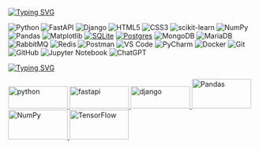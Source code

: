 [![Typing SVG](https://readme-typing-svg.demolab.com?font=Merienda&pause=1000&color=F7010080&multiline=true&repeat=true&width=513&height=91&lines=I'm+Revuka+Oleksandr%2C+a+Python+Backend+Developer.;Technologies%3A)](https://git.io/typing-svg)

![Python](https://img.shields.io/badge/python-3670A0?style=plastic&logo=python&logoColor=ffdd54)
![FastAPI](https://img.shields.io/badge/FastAPI-005571?style=plastic&logo=fastapi)
![Django](https://img.shields.io/badge/django-%23092E20.svg?style=plastic&logo=django&logoColor=white)
![HTML5](https://img.shields.io/badge/-HTML5-E34F26?style=plastic&logo=html5&logoColor=white)
![CSS3](https://img.shields.io/badge/-CSS3-1572B6?style=plastic&logo=css3)
![scikit-learn](https://img.shields.io/badge/scikit--learn-%23F7931E.svg?style=plastic&logo=scikit-learn&logoColor=white)
![NumPy](https://img.shields.io/badge/numpy-%23013243.svg?style=plastic&logo=numpy&logoColor=white)
![Pandas](https://img.shields.io/badge/pandas-%23150458.svg?style=plastic&logo=pandas&logoColor=white)
![Matplotlib](https://img.shields.io/badge/Matplotlib-%23ffffff.svg?style=plastic&logo=Matplotlib&logoColor=black)
[![SQLite](https://img.shields.io/badge/sqlite-%2307405e.svg?style=plastic&logo=sqlite&logoColor=white)](https://www.sqlite.org/index.html)
[![Postgres](https://img.shields.io/badge/postgres-%23316192.svg?style=plastic&logo=postgresql&logoColor=white)](https://www.postgresql.org/)
![MongoDB](https://img.shields.io/badge/MongoDB-%234ea94b.svg?style=plastic&logo=mongodb&logoColor=white)
![MariaDB](https://img.shields.io/badge/MariaDB-003545?style=plastic&logo=mariadb&logoColor=white)
![RabbitMQ](https://img.shields.io/badge/Rabbitmq-FF6600?style=plastic&logo=rabbitmq&logoColor=white)
![Redis](https://img.shields.io/badge/redis-%23DD0031.svg?style=plastic&logo=redis&logoColor=white)
![Postman](https://img.shields.io/badge/Postman-FF6C37?style=plastic&logo=postman&logoColor=white)
![VS Code](https://img.shields.io/badge/Visual%20Studio%20Code-007ACC?logo=visualstudiocode&logoColor=fff&style=plastic)
![PyCharm](https://img.shields.io/badge/pycharm-143?style=plastic&logo=pycharm&logoColor=black&color=black&labelColor=green)
![Docker](https://img.shields.io/badge/docker-%230db7ed.svg?style=plastic&logo=docker&logoColor=white)
![Git](https://img.shields.io/badge/-Git-black?style=plastic&logo=git)
![GitHub](https://img.shields.io/badge/-GitHub-181717?style=plastic&logo=github)
![Jupyter Notebook](https://img.shields.io/badge/jupyter-%23FA0F00.svg?style=plastic&logo=jupyter&logoColor=white)
![ChatGPT](https://img.shields.io/badge/chatGPT-74aa9c?style=plastic&logo=openai&logoColor=white)

[![Typing SVG](https://readme-typing-svg.demolab.com?font=Merienda&pause=500&color=F7010080&width=375&repeat=false&lines=Learning+Languages+and+Frameworks%3A)](https://git.io/typing-svg)<p align="left"> 
<a href="https://www.python.org" target="_blank" rel="noreferrer"> <img src="https://upload.wikimedia.org/wikipedia/commons/f/f8/Python_logo_and_wordmark.svg" alt="python" width="120" height="45"/> </a> 
<a href="https://fastapi.tiangolo.com/" target="_blank" rel="noreferrer"> <img src="http://res.cloudinary.com/dm4wlqihl/image/upload/v1691423532/pictures/wytuvl8ow7wx5f2taavm.png" alt="fastapi" width="120" height="45"/> </a> 
<a href="https://www.djangoproject.com" target="_blank" rel="noreferrer"> <img src="https://upload.wikimedia.org/wikipedia/commons/7/75/Django_logo.svg" alt="django" width="120" height="45"/> </a> 
<a href="https://pandas.pydata.org/" target="_blank" rel="noreferrer"> <img src="https://upload.wikimedia.org/wikipedia/commons/thumb/e/ed/Pandas_logo.svg/1920px-Pandas_logo.svg.png" alt="Pandas" width="120" height="60"/> </a> 
<a href="https://numpy.org/" target="_blank" rel="noreferrer"> <img src="https://upload.wikimedia.org/wikipedia/commons/thumb/3/31/NumPy_logo_2020.svg/1920px-NumPy_logo_2020.svg.png" alt="NumPy" width="120" height="60"/> </a> 
<a href="https://www.tensorflow.org/" target="_blank" rel="noreferrer"> <img src="https://upload.wikimedia.org/wikipedia/commons/thumb/a/ab/TensorFlow_logo.svg/1280px-TensorFlow_logo.svg.png" alt="TensorFlow" width="120" height="60"/> </a> 
</p>

